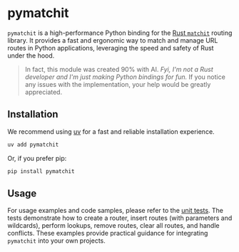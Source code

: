 # pymatchit

`pymatchit` is a high-performance Python binding for the [Rust `matchit`](https://github.com/ibraheemdev/matchit) routing library. It provides a fast and ergonomic way to match and manage URL routes in Python applications, leveraging the speed and safety of Rust under the hood.

> In fact, this module was created 90% with AI. _Fyi, I'm not a Rust developer and I'm just making Python bindings for fun._
> If you notice any issues with the implementation, your help would be greatly appreciated.

## Installation

We recommend using [uv](https://github.com/astral-sh/uv) for a fast and reliable installation experience.

```bash
uv add pymatchit
```

Or, if you prefer pip:

```bash
pip install pymatchit
```

## Usage

For usage examples and code samples, please refer to the [unit tests](tests/test_router.py). The tests demonstrate how to create a router, insert routes (with parameters and wildcards), perform lookups, remove routes, clear all routes, and handle conflicts. These examples provide practical guidance for integrating `pymatchit` into your own projects.
